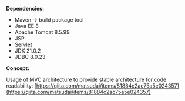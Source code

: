 **Dependencies:**

- Maven -> build package tool
- Java EE 8
- Apache Tomcat 8.5.99
- JSP
- Servlet
- JDK 21.0.2
- JDBC 8.0.23

**Concept:**

Usage of MVC architecture to provide stable architecture for code readability:
[https://qiita.com/matsudai/items/81884c2ac75a5e024357](https://qiita.com/matsudai/items/81884c2ac75a5e024357)

